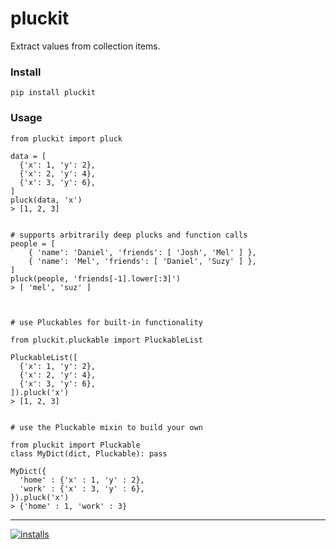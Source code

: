 pluckit
======
Extract values from collection items.


### Install
```pip install pluckit```


### Usage
```
from pluckit import pluck

data = [
  {'x': 1, 'y': 2},
  {'x': 2, 'y': 4},
  {'x': 3, 'y': 6},
]
pluck(data, 'x')
> [1, 2, 3]


# supports arbitrarily deep plucks and function calls
people = [
    { 'name': 'Daniel', 'friends': [ 'Josh', 'Mel' ] },
    { 'name': 'Mel', 'friends': [ 'Daniel', 'Suzy' ] },
]
pluck(people, 'friends[-1].lower[:3]')
> [ 'mel', 'suz' ]



# use Pluckables for built-in functionality

from pluckit.pluckable import PluckableList

PluckableList([
  {'x': 1, 'y': 2},
  {'x': 2, 'y': 4},
  {'x': 3, 'y': 6},
]).pluck('x')
> [1, 2, 3]


# use the Pluckable mixin to build your own

from pluckit import Pluckable
class MyDict(dict, Pluckable): pass

MyDict({
  'home' : {'x' : 1, 'y' : 2},
  'work' : {'x' : 3, 'y' : 6},
}).pluck('x')
> {'home' : 1, 'work' : 3}
```

----
[![installs](https://img.shields.io/pypi/dm/pluckit.svg?label=installs)](https://pypi.org/project/pluckit)
